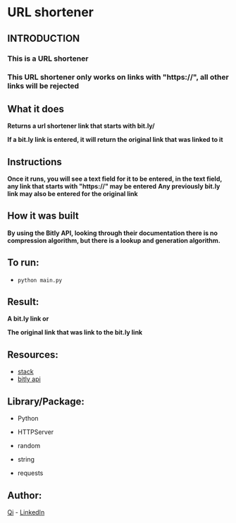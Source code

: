 # URL shortener

## INTRODUCTION
### This is a URL shortener

### This URL shortener only works on links with "https://", all other links will be rejected


## What it does

**Returns a url shortener link that starts with bit.ly/**

**If a bit.ly link is entered, it will return the original link that was linked to it**




##  Instructions

**Once it runs, you will see a text field for it to be entered, in the text field, any link that starts with "https://" may be entered**
**Any previously bit.ly link may also be entered for the original link**

## How it was built

**By using the Bitly API, looking through their documentation there is no compression algorithm, but there is a lookup and generation algorithm.**

## To run:

* ```python main.py```

## Result:

**A bit.ly link or**

**The original link that was link to the bit.ly link**


## Resources:

* [stack](stackoverflow.com) 
* [bitly api](https://dev.bitly.com/)


## Library/Package:

* Python

* HTTPServer

* random

* string

* requests


## Author:

[Qi](https://github.com/swordwielder) - [LinkedIn](https://www.linkedin.com/in/qifchen/)